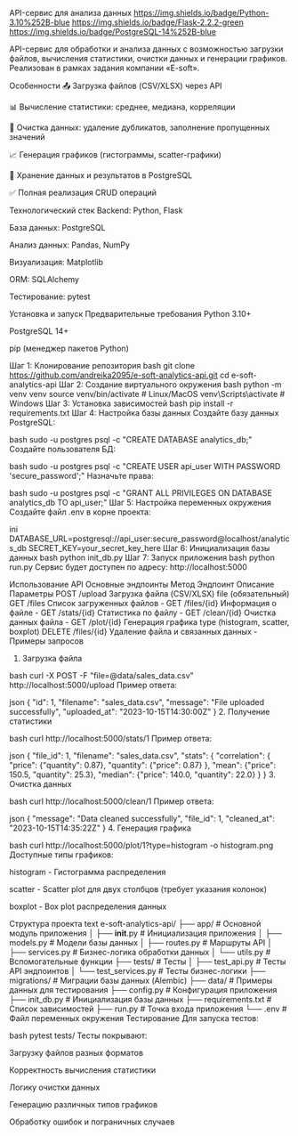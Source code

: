 API-сервис для анализа данных
https://img.shields.io/badge/Python-3.10%252B-blue
https://img.shields.io/badge/Flask-2.2.2-green
https://img.shields.io/badge/PostgreSQL-14%252B-blue

API-сервис для обработки и анализа данных с возможностью загрузки файлов, вычисления статистики, очистки данных и генерации графиков. Реализован в рамках задания компании «E-soft».

Особенности
📤 Загрузка файлов (CSV/XLSX) через API

📊 Вычисление статистики: среднее, медиана, корреляции

🧹 Очистка данных: удаление дубликатов, заполнение пропущенных значений

📈 Генерация графиков (гистограммы, scatter-графики)

💾 Хранение данных и результатов в PostgreSQL

✅ Полная реализация CRUD операций

Технологический стек
Backend: Python, Flask

База данных: PostgreSQL

Анализ данных: Pandas, NumPy

Визуализация: Matplotlib

ORM: SQLAlchemy

Тестирование: pytest

Установка и запуск
Предварительные требования
Python 3.10+

PostgreSQL 14+

pip (менеджер пакетов Python)

Шаг 1: Клонирование репозитория
bash
git clone https://github.com/andreika2095/e-soft-analytics-api.git
cd e-soft-analytics-api
Шаг 2: Создание виртуального окружения
bash
python -m venv venv
source venv/bin/activate  # Linux/MacOS
venv\Scripts\activate     # Windows
Шаг 3: Установка зависимостей
bash
pip install -r requirements.txt
Шаг 4: Настройка базы данных
Создайте базу данных PostgreSQL:

bash
sudo -u postgres psql -c "CREATE DATABASE analytics_db;"
Создайте пользователя БД:

bash
sudo -u postgres psql -c "CREATE USER api_user WITH PASSWORD 'secure_password';"
Назначьте права:

bash
sudo -u postgres psql -c "GRANT ALL PRIVILEGES ON DATABASE analytics_db TO api_user;"
Шаг 5: Настройка переменных окружения
Создайте файл .env в корне проекта:

ini
DATABASE_URL=postgresql://api_user:secure_password@localhost/analytics_db
SECRET_KEY=your_secret_key_here
Шаг 6: Инициализация базы данных
bash
python init_db.py
Шаг 7: Запуск приложения
bash
python run.py
Сервис будет доступен по адресу: http://localhost:5000

Использование API
Основные эндпоинты
Метод	Эндпоинт	Описание	Параметры
POST	/upload	Загрузка файла (CSV/XLSX)	file (обязательный)
GET	/files	Список загруженных файлов	-
GET	/files/{id}	Информация о файле	-
GET	/stats/{id}	Статистика по файлу	-
GET	/clean/{id}	Очистка данных файла	-
GET	/plot/{id}	Генерация графика	type (histogram, scatter, boxplot)
DELETE	/files/{id}	Удаление файла и связанных данных	-
Примеры запросов
1. Загрузка файла

bash
curl -X POST -F "file=@data/sales_data.csv" http://localhost:5000/upload
Пример ответа:

json
{
  "id": 1,
  "filename": "sales_data.csv",
  "message": "File uploaded successfully",
  "uploaded_at": "2023-10-15T14:30:00Z"
}
2. Получение статистики

bash
curl http://localhost:5000/stats/1
Пример ответа:

json
{
  "file_id": 1,
  "filename": "sales_data.csv",
  "stats": {
    "correlation": {
      "price": {"quantity": 0.87},
      "quantity": {"price": 0.87}
    },
    "mean": {"price": 150.5, "quantity": 25.3},
    "median": {"price": 140.0, "quantity": 22.0}
  }
}
3. Очистка данных

bash
curl http://localhost:5000/clean/1
Пример ответа:

json
{
  "message": "Data cleaned successfully",
  "file_id": 1,
  "cleaned_at": "2023-10-15T14:35:22Z"
}
4. Генерация графика

bash
curl http://localhost:5000/plot/1?type=histogram -o histogram.png
Доступные типы графиков:

histogram - Гистограмма распределения

scatter - Scatter plot для двух столбцов (требует указания колонок)

boxplot - Box plot распределения данных

Структура проекта
text
e-soft-analytics-api/
├── app/                  # Основной модуль приложения
│   ├── __init__.py       # Инициализация приложения
│   ├── models.py         # Модели базы данных
│   ├── routes.py         # Маршруты API
│   ├── services.py       # Бизнес-логика обработки данных
│   └── utils.py          # Вспомогательные функции
├── tests/                # Тесты
│   ├── test_api.py       # Тесты API эндпоинтов
│   └── test_services.py  # Тесты бизнес-логики
├── migrations/           # Миграции базы данных (Alembic)
├── data/                 # Примеры данных для тестирования
├── config.py             # Конфигурация приложения
├── init_db.py            # Инициализация базы данных
├── requirements.txt      # Список зависимостей
├── run.py                # Точка входа приложения
└── .env                  # Файл переменных окружения
Тестирование
Для запуска тестов:

bash
pytest tests/
Тесты покрывают:

Загрузку файлов разных форматов

Корректность вычисления статистики

Логику очистки данных

Генерацию различных типов графиков

Обработку ошибок и пограничных случаев